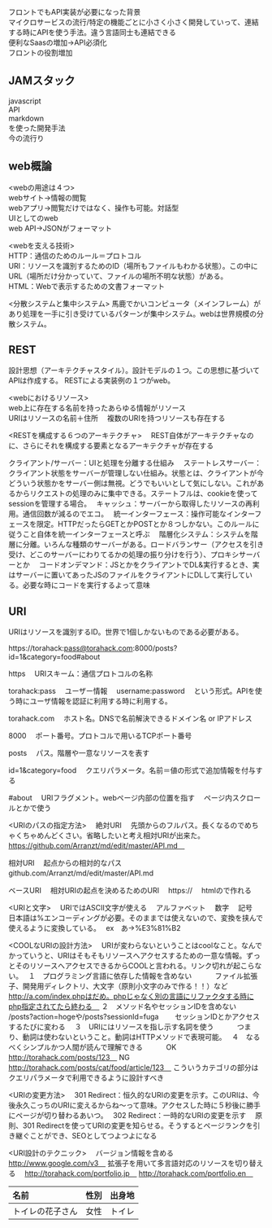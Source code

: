 フロントでもAPI実装が必要になった背景  
マイクロサービスの流行/特定の機能ごとに小さく小さく開発していって、連結する時にAPIを使う手法。違う言語同士も連結できる  
便利なSaasの増加→API必須化  
フロントの役割増加  

## JAMスタック  
javascript  
API  
markdown  
を使った開発手法  
今の流行り  

## web概論
<webの用途は４つ>  
webサイト→情報の閲覧  
webアプリ→閲覧だけではなく、操作も可能。対話型  
UIとしてのweb  
web API→JSONがフォーマット  

<webを支える技術>  
HTTP：通信のためのルール＝プロトコル  
URI：リソースを識別するためのID（場所もファイルもわかる状態）。この中にURL（場所だけ分かっていて、ファイルの場所不明な状態）がある。  
HTML：Webで表示するための文書フォーマット  

<分散システムと集中システム>
馬鹿でかいコンピュータ（メインフレーム）があり処理を一手に引き受けているパターンが集中システム。webは世界規模の分散システム。  

## REST
設計思想（アーキテクチャスタイル）。設計モデルの１つ。この思想に基づいてAPIは作成する。
RESTによる実装例の１つがweb。  

<webにおけるリソース>  
web上に存在する名前を持ったあらゆる情報がリソース  
URIはリソースの名前＋住所　
複数のURIを持つリソースも存在する　

<RESTを構成する６つのアーキテクチャ>　
REST自体がアーキテクチャなのに、さらにそれを構成する要素となるアーキテクチャが存在する　

クライアント/サーバー：UIと処理を分離する仕組み　
ステートレスサーバー：クライアント状態をサーバーが管理しない仕組み。状態とは、クライアントが今どういう状態かをサーバー側は無視。どうでもいいとして気にしない。これがあるからリクエストの処理のみに集中できる。ステートフルは、cookieを使ってsessionを管理する場合。　
キャッシュ：サーバーから取得したリソースの再利用。通信回数が減るのでエコ。　
統一インターフェース：操作可能なインターフェースを限定。HTTPだったらGETとかPOSTとか８つしかない。このルールに従うこと自体を統一インターフェースと呼ぶ　
階層化システム：システムを階層に分離。いろんな種類のサーバーがある。ロードバランサー（アクセスを引き受け、どこのサーバーにわりてるかの処理の振り分けを行う）、プロキシサーバーとか　
コードオンデマンド：JSとかをクライアントでDL&実行するとき、実はサーバーに置いてあったJSのファイルをクライアントにDLして実行している。必要な時にコードを実行するよって意味　

## URI
URIはリソースを識別するID。世界で1個しかないものである必要がある。

https://torahack:pass@torahack.com:8000/posts?id=1&category=food#about

https　
URIスキーム：通信プロトコルの名称　

torahack:pass　
ユーザー情報　
username:password　
という形式。APIを使う時にユーザ情報を認証に利用する時に利用する。　

torahack.com　
ホスト名。DNSで名前解決できるドメイン名 or IPアドレス　

8000　
ポート番号。プロトコルで用いるTCPポート番号　

posts　
パス。階層や一意なリソースを表す　

id=1&category=food　
クエリパラメータ。名前＝値の形式で追加情報を付与する　

#about　
URIフラグメント。webページ内部の位置を指す　
ページ内スクロールとかで使う　

<URIのパスの指定方法>　
絶対URI　
先頭からのフルパス。長くなるのでめちゃくちゃめんどくさい。省略したいと考え相対URIが出来た。　　
https://github.com/Arranzt/md/edit/master/API.md　

相対URI　
起点からの相対的なパス　
github.com/Arranzt/md/edit/master/API.md　

ベースURI　
相対URIの起点を決めるためのURI　
https://　
htmlの<base>で作れる　

<URIと文字>　
URIではASCII文字が使える　
アルファベット　
数字　
記号　
日本語は%エンコーディングが必要。そのままでは使えないので、変換を挟んで使えるように変換している。　
ex　あ→%E3%81%B2　

<COOLなURIの設計方法>　
URIが変わらないということはcoolなこと。なんでかっていうと、URIはそもそもリソースへアクセスするための一意な情報。ずっとそのリソースへアクセスできるからCOOLと言われる。リンク切れが起こらない。　
１　プログラミング言語に依存した情報を含めない　
　　ファイル拡張子、開発用ディレクトリ、大文字（原則小文字のみで作る！！）など
  　http://a.com/index.phpはだめ。phpじゃなく別の言語にリファクタする時にphp指定されてたら終わる　
２　メソッド名やセッションIDを含めない　
　　/posts?action=hogeや/posts?sessionId=fuga　
  　セッションIDとかアクセスするたびに変わる　
３　URIにはリソースを指し示す名詞を使う　
　　つまり、動詞は使わないということ。動詞はHTTPメソッドで表現可能。　
４　なるべくシンプルかつ人間が読んで理解できる　
　　OK　http://torahack.com/posts/123　
   NG  http://torahack.com/posts/cat/food/article/123　
   こういうカテゴリの部分はクエリパラメータで利用できるように設計すべき　
   
<URIの変更方法>　
301 Redirect：恒久的なURIの変更を示す。このURIは、今後永久こっちのURIに変えるからね〜って意味。アクセスした時に５秒後に勝手にページが切り替わるあいつ。　
302 Redirect：一時的なURIの変更を示す　
原則、301 Redirectを使ってURIの変更を知らせる。そうするとページランクを引き継ぐことができ、SEOとしてつよつよになる　

<URI設計のテクニック>　
バージョン情報を含める　
http://www.google.com/v3　
拡張子を用いて多言語対応のリソースを切り替える　
http://torahack.com/portfolio.jp　
http://torahack.com/portfolio.en　













| 名前 | 性別 | 出身地 |
|:-----------|------------:|:------------:|
| トイレの花子さん | 女性 | トイレ |
